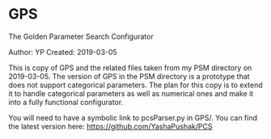 # GPS
The Golden Parameter Search Configurator

Author: YP
Created: 2019-03-05

This is copy of GPS and the related files taken from my PSM directory on 2019-03-05. The version of GPS in the PSM directory is a prototype that does not support categorical parameters. The plan for this copy is to extend it to handle categorical parameters as well as numerical ones and make it into a fully functional configurator.

You will need to have a symbolic link to pcsParser.py in GPS/. You can find the
latest version here: https://github.com/YashaPushak/PCS
